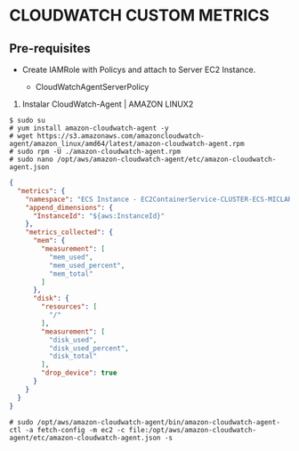 # CLOUDWATCH CUSTOM METRICS

## Pre-requisites

- Create IAMRole with Policys and attach to Server EC2 Instance.

  - CloudWatchAgentServerPolicy


1. Instalar CloudWatch-Agent | AMAZON LINUX2

```console
$ sudo su
# yum install amazon-cloudwatch-agent -y
# wget https://s3.amazonaws.com/amazoncloudwatch-agent/amazon_linux/amd64/latest/amazon-cloudwatch-agent.rpm
# sudo rpm -U ./amazon-cloudwatch-agent.rpm
# sudo nano /opt/aws/amazon-cloudwatch-agent/etc/amazon-cloudwatch-agent.json
```

```json
{
  "metrics": {
    "namespace": "ECS Instance - EC2ContainerService-CLUSTER-ECS-MICLAROAPP",
    "append_dimensions": {
      "InstanceId": "${aws:InstanceId}"
    },
    "metrics_collected": {
      "mem": {
        "measurement": [
          "mem_used",
          "mem_used_percent",
          "mem_total"
        ]
      },
      "disk": {
        "resources": [
          "/"
        ],
        "measurement": [
          "disk_used",
          "disk_used_percent",
          "disk_total"
        ],
        "drop_device": true
      }
    }
  }
}
```

```console
# sudo /opt/aws/amazon-cloudwatch-agent/bin/amazon-cloudwatch-agent-ctl -a fetch-config -m ec2 -c file:/opt/aws/amazon-cloudwatch-agent/etc/amazon-cloudwatch-agent.json -s
```
